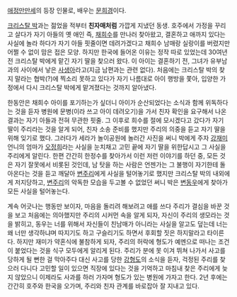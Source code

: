 [애정만만세](%EC%95%A0%EC%A0%95%EB%A7%8C%EB%A7%8C%EC%84%B8.md)의 등장 인물로, 배우는
[문희경](%EB%AC%B8%ED%9D%AC%EA%B2%BD.md)이다.

[크리스탈 박](%ED%81%AC%EB%A6%AC%EC%8A%A4%ED%83%88%20%EB%B0%95.md)과는 젊었을 적부터
**친자매처럼** 가깝게 지냈던 동생. 호주에서 가정을 꾸리고 살다가 자기 아들의 옛 애인 즉,
[채희수](%EC%B1%84%ED%9D%AC%EC%88%98.md)를 만나러 찾아왔고, 결혼하고 애까지 있다는 사실에 놀라 하다가 자기
아들 핏줄이면 데려가겠다고 채희수 남매랑 실랑이를 버렸지만 어쩔 수 없이 맘은 접은 모양. 하지만 한국에 들어온 이유는 정작 따로 있었는데
30여년 전 크리스탈 박에게 맡긴 자기 딸을 찾으러 왔다. 이 아이는 결혼하기 전, 그녀가 유부남과의 사이에서 낳은
[사생아](%EC%82%AC%EC%83%9D%EC%95%84.md)라고(지금 남편과는 관련 없다). 처음에는 크리스탈 박의 찾지 말라는
협박(?)에 찍소리 못하고 있다가 자기 나름대로 아이 행방을 쫓아, 입양한 가정에서 다시 크리스탈 박에게 맡겨졌다는 것까지 알아냈다.

한동안은 채희수 아이를 포기하는가 싶더니 아이가 순산되었다는 소식과 함께 위독하다는 것을 듣자 병원에 문병(이라 쓰고 아이 데려오기)을 가서
친자 확인을 요구해서 나온 결과는 자기 아들과 전혀 무관한 핏줄. 그 이후로 희수를 절에 모시겠다고 갔다가 자기 딸이 주리라는 것을 알게
되어, 친자 소송 준비를 했지만 주리의 의중을 듣고 자기 딸을 위해 잊기로 했다. 그러다가 세라가 놀이공원에 놀러간 사진을 써니 박에게 주자
[강재미](%EA%B0%95%EC%9E%AC%EB%AF%B8.md) 언니의 엄마가
[오정희](%EC%98%A4%EC%A0%95%ED%9D%AC.md)라는 사실을 눈치채고 고민 끝에 자기 딸을 위한답시고 그 사실을
주리에게 알린다. 한편 간간히 한정수를 찾아가서 이런 저런 이야기를 하던 중, 모든 것은 자기 잘못에서 비롯된 것인데, 남 탓을 하는 사람은
언젠가는 그 불행이 자기한테 돌아온다는 것을 듣고 깨달아 [변주리](%EB%B3%80%EC%A3%BC%EB%A6%AC.md)에게 사실을
털어놓기로 했지만 크리스탈 박의 내외에게 저지당하고, [변주리](%EB%B3%80%EC%A3%BC%EB%A6%AC.md)의 악독한
모습을 두고볼 수 없었던 써니 박은 [변동우](%EB%B3%80%EB%8F%99%EC%9A%B0.md)에게 찾아가 모든 사실을
털어놓는다.

계속 어긋나는 행동만 보이자, 마음을 돌리려 해보려고 애를 쓰다 주리가 결심을 바꾼 것을 보고 처음에는 의아했지만 주리의 시커먼 속을 알게
되자, 자신이 주리의 생모라는 것을 밝히고, 동우는 너를 위해서 자신들이 친남매가 아니라는 사실을 알고도 덮는데 너는 왜 너만 생각하냐며
따지기도 하고 구슬리기도 하면서 후회할 짓은 하지말라고 타이른다. 하지만 재미가 약혼식에 불참하게 되자, 주리의 허락에 형도가 예멘으로
떠나는 조건이 붙었다는 것을 식구 모두에게 알리게 된다. 주리가 분에 못 이겨 뛰쳐 나가서 사고를 당하게 될 뻔한 걸 막아주다 대신 사고를
당한 [강형도](%EA%B0%95%ED%98%95%EB%8F%84.md)의 소식을 듣자, 걱정된 주리를 찾으러 다니다 고민할 일이
있으면 직장에 있다는 것을 기억하고 마침내 찾은 주리에게 늦지 않았으니 이제라도 사과를 하러 가자며 형도가 있는 병원에 가자고 한다. 2년
후에는 간간히 호주와 한국을 오가며, 주리와 친자 관계를 바로잡아 잘 지내고 있다.


